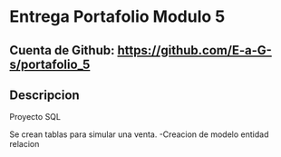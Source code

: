 # Entrega Portafolio Modulo 5

## Cuenta de Github: https://github.com/E-a-G-s/portafolio_5

## Descripcion

Proyecto SQL

Se crean tablas para simular una venta.
-Creacion de modelo entidad relacion
